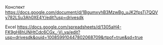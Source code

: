Конспект
https://docs.google.com/document/d/1BgumxyhB3MzwBg_uJK2fpsTj7QQVy782LSu3Ah0XE4Y/edit?usp=drivesdk

Excel
https://docs.google.com/spreadsheets/d/1305aH4-FK9gH8hUNHtCdc6CGx_-Vi_va/edit?usp=drivesdk&ouid=100859910447802068709&rtpof=true&sd=true
